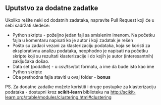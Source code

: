 ﻿## Uputstvo za dodatne zadatke

Ukoliko rešite neki od dodatnih zadataka, napravite Pull Request koji će u sebi sadržati sledeće:

* Python skriptu - poželjno jedan fajl sa smislenim imenom.
Na početku fajla u komentaru napisati ko je autor i koji zadatak je rešen
* Pošto su zadaci vezani za klasterizaciju podataka, koja se koristi za eksplorativnu analizu podataka,
 neophodno je napisati na početku skripte koji su rezultati klasterizacije i do kojih je autor (interesantnih) zaključaka došao.
* Data set (podatke) - u csv/tsv/txt formatu, a ime da bude isto kao ime Python skripte
* Oba prethodna fajla staviti u ovaj folder - **bonus**

PS. Za dodatne zadatke možete koristiti i druge postupke za klasterizaciju podataka - dostupni kroz **scikit-learn** biblioteku na http://scikit-learn.org/stable/modules/clustering.html#clustering
